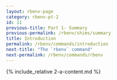 ```yaml
---
layout: rbenv-page
category: rbenv-pt-2
id: 11
previous-title: Part 1- Summary
previous-permalink: /rbenv/shims/summary
title: Introduction
permalink: /rbenv/commands/introduction
next-title: "The `rbenv` command"
next-permalink: /rbenv/commands/rbenv
---
```


{% include_relative 2-a-content.md %}
